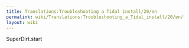 ```yaml
---
title: Translations:Troubleshooting a Tidal install/20/en
permalink: wiki/Translations:Troubleshooting_a_Tidal_install/20/en/
layout: wiki
---
```


SuperDirt.start

